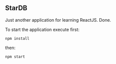 ## StarDB

Just another application for learning ReactJS. Done.

To start the application execute first:

`npm install`

then:

`npm start`

